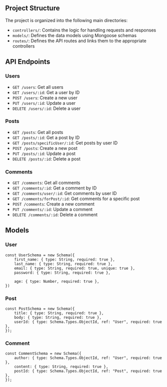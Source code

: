 ## Project Structure

The project is organized into the following main directories:

- `controllers/`: Contains the logic for handling requests and responses
- `models/`: Defines the data models using Mongoose schemas
- `routes/`: Defines the API routes and links them to the appropriate controllers

## API Endpoints

### Users

- `GET /users`: Get all users
- `GET /users/:id`: Get a user by ID
- `POST /users`: Create a new user
- `PUT /users/:id`: Update a user
- `DELETE /users/:id`: Delete a user

### Posts

- `GET /posts`: Get all posts
- `GET /posts/:id`: Get a post by ID
- `GET /posts/specificUser/:id`: Get posts by user ID
- `POST /posts`: Create a new post
- `PUT /posts/:id`: Update a post
- `DELETE /posts/:id`: Delete a post

### Comments

- `GET /comments`: Get all comments
- `GET /comments/:id`: Get a comment by ID
- `GET /comments/user/:id`: Get comments by user ID
- `GET /comments/forPost/:id`: Get comments for a specific post
- `POST /comments`: Create a new comment
- `PUT /comments/:id`: Update a comment
- `DELETE /comments/:id`: Delete a comment

## Models

### User

```
const UserSchema = new Schema({
    first_name: { type: String, required: true },
    last_name: { type: String, required: true },
    email: { type: String, required: true, unique: true },
    password: { type: String, required: true },

    age: { type: Number, required: true },
})
```

### Post 

```
const PostSchema = new Schema({
    title: { type: String, required: true },
    body: { type: String, required: true },
    userId: { type: Schema.Types.ObjectId, ref: "User", required: true },
});
```

### Comment

```
const CommentSchema = new Schema({
    author: { type: Schema.Types.ObjectId, ref: "User", required: true },
    content: { type: String, required: true },
    postId: { type: Schema.Types.ObjectId, ref: "Post", required: true },
});
```
